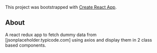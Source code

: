 This project was bootstrapped with [Create React App](https://github.com/facebook/create-react-app).

## About

A react redux app to fetch dummy data from [jsonplaceholder.typicode.com] using axios and display them in 2 class based components.
